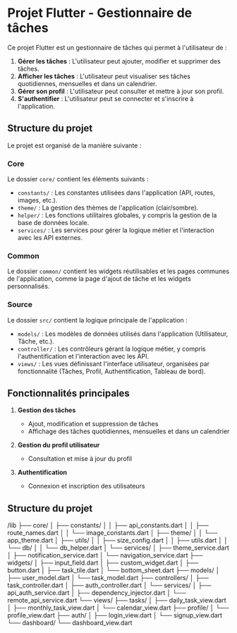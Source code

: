 # Projet Flutter - Gestionnaire de tâches

Ce projet Flutter est un gestionnaire de tâches qui permet à l'utilisateur de :

1. **Gérer les tâches** : L'utilisateur peut ajouter, modifier et supprimer des tâches.
2. **Afficher les tâches** : L'utilisateur peut visualiser ses tâches quotidiennes, mensuelles et dans un calendrier.
3. **Gérer son profil** : L'utilisateur peut consulter et mettre à jour son profil.
4. **S'authentifier** : L'utilisateur peut se connecter et s'inscrire à l'application.

## Structure du projet

Le projet est organisé de la manière suivante :

### Core

Le dossier `core/` contient les éléments suivants :

- `constants/` : Les constantes utilisées dans l'application (API, routes, images, etc.).
- `theme/` : La gestion des thèmes de l'application (clair/sombre).
- `helper/` : Les fonctions utilitaires globales, y compris la gestion de la base de données locale.
- `services/` : Les services pour gérer la logique métier et l'interaction avec les API externes.

### Common

Le dossier `common/` contient les widgets réutilisables et les pages communes de l'application, comme la page d'ajout de tâche et les widgets personnalisés.

### Source

Le dossier `src/` contient la logique principale de l'application :

- `models/` : Les modèles de données utilisés dans l'application (Utilisateur, Tâche, etc.).
- `controller/` : Les contrôleurs gérant la logique métier, y compris l'authentification et l'interaction avec les API.
- `views/` : Les vues définissant l'interface utilisateur, organisées par fonctionnalité (Tâches, Profil, Authentification, Tableau de bord).

## Fonctionnalités principales

1. **Gestion des tâches**
   - Ajout, modification et suppression de tâches
   - Affichage des tâches quotidiennes, mensuelles et dans un calendrier

2. **Gestion du profil utilisateur**
   - Consultation et mise à jour du profil

3. **Authentification**
   - Connexion et inscription des utilisateurs

## Structure du projet

/lib
├── core/
│   ├── constants/
│   │   ├── api_constants.dart
│   │   ├── route_names.dart
│   │   └── image_constants.dart
│   ├── theme/
│   │   └── app_theme.dart
│   ├── utils/
│   │   ├── size_config.dart
│   │   ├── utils.dart
│   │   └── db/
│   │       └── db_helper.dart
│   └── services/
│       ├── theme_service.dart
│       ├── notification_service.dart
│       └── navigation_service.dart
├── widgets/
│   ├── input_field.dart
│   ├── custom_widget.dart
│   ├── button.dart
│   ├── task_tile.dart
│   └── bottom_sheet.dart
├── models/
│   ├── user_model.dart
│   └── task_model.dart
├── controllers/
│   ├── task_controller.dart
│   ├── auth_controller.dart
│   └── services/
│       ├── api_auth_service.dart
│       ├── dependency_injector.dart
│       └── remote_api_service.dart
└── views/
    ├── tasks/
    │   ├── daily_task_view.dart
    │   ├── monthly_task_view.dart
    │   └── calendar_view.dart
    ├── profile/
    │   └── profile_view.dart
    ├── auth/
    │   ├── login_view.dart
    │   └── signup_view.dart
    └── dashboard/
        └── dashboard_view.dart